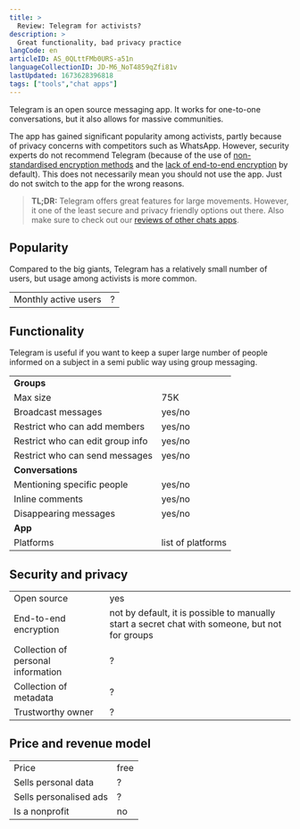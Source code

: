```yaml
---
title: >
  Review: Telegram for activists?
description: >
  Great functionality, bad privacy practice
langCode: en
articleID: AS_0QLttFMb0URS-a51n
languageCollectionID: JD-M6_NoT4859qZfi81v
lastUpdated: 1673628396818
tags: ["tools","chat apps"]
---
```


Telegram is an open source messaging app. It works for one-to-one conversations, but it also allows for massive communities.

The app has gained significant popularity among activists, partly because of privacy concerns with competitors such as WhatsApp. However, security experts do not recommend Telegram (because of the use of [non-standardised encryption methods](https://security.stackexchange.com/questions/49782/is-telegram-secure) and the [lack of end-to-end encryption](https://www.kaspersky.com/blog/telegram-privacy-security/38444/) by default). This does not necessarily mean you should not use the app. Just do not switch to the app for the wrong reasons.

> **TL;DR:** Telegram offers great features for large movements. However, it one of the least secure and privacy friendly options out there. Also make sure to check out our [reviews of other chats apps](/tools/chat-apps).

## **Popularity**

Compared to the big giants, Telegram has a relatively small number of users, but usage among activists is more common.

<div><table><tbody><tr><td>Monthly active users</td><td>?</td></tr></tbody></table></div>

## **Functionality**

Telegram is useful if you want to keep a super large number of people informed on a subject in a semi public way using group messaging.

<div><table><tbody><tr><td><strong>Groups</strong></td></tr><tr><td>Max size</td><td>75K</td></tr><tr><td>Broadcast messages</td><td>yes/no</td></tr><tr><td>Restrict who can add members</td><td>yes/no</td></tr><tr><td>Restrict who can edit group info</td><td>yes/no</td></tr><tr><td>Restrict who can send messages</td><td>yes/no</td></tr><tr><td><strong>Conversations</strong></td></tr><tr><td>Mentioning specific people</td><td>yes/no</td></tr><tr><td>Inline comments</td><td>yes/no</td></tr><tr><td>Disappearing messages</td><td>yes/no</td></tr><tr><td><strong>App</strong></td></tr><tr><td>Platforms</td><td>list of platforms</td></tr></tbody></table></div>

## **Security and privacy**

<div><table><tbody><tr><td>Open source</td><td>yes</td></tr><tr><td>End-to-end encryption</td><td>not by default, it is possible to manually start a secret chat with someone, but not for groups</td></tr><tr><td>Collection of personal information</td><td>?</td></tr><tr><td>Collection of metadata</td><td>?</td></tr><tr><td>Trustworthy owner</td><td>?</td></tr></tbody></table></div>

## **Price and revenue model**

<div><table><tbody><tr><td>Price</td><td>free</td></tr><tr><td>Sells personal data</td><td>?</td></tr><tr><td>Sells personalised ads</td><td>?</td></tr><tr><td>Is a nonprofit</td><td>no</td></tr></tbody></table></div>